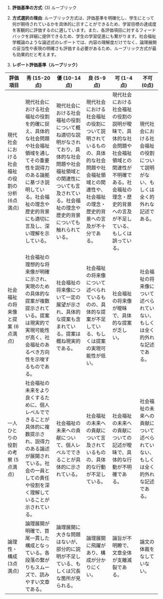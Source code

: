 1. **評価基準の方式**: (3) ルーブリック

2. **方式選択の理由**: ルーブリック方式は、評価基準を明確化し、学生にとって何が期待されているかを具体的に示すことができるため、学習目標の達成度を客観的に評価するのに適しています。また、各評価項目に対するフィードバックを詳細に提供できるため、学生の学習促進にも繋がります。社会福祉学概論のような論述式のレポートでは、内容の理解度だけでなく、論理展開の妥当性や表現の明確さも評価する必要があるため、ルーブリック方式が最も効果的だと考えます。

3. **レポート評価基準（ルーブリック）**

| 評価項目 | 秀 (15-20点) | 優 (10-14点) | 良 (5-9点) | 可 (1-4点) | 不可 (0点) |
|---|---|---|---|---|---|
| 現代社会における社会福祉の役割の分析 (6点満点) | 現代社会における社会福祉の役割を的確に捉え、具体的な社会問題や社会福祉領域を通してその重要性を説得力のある論拠に基づき説明している。社会福祉の理念や歴史的背景にも適切に言及し、深い理解を示している。 | 現代社会における社会福祉の役割について概ね適切な説明がなされており、具体的な社会問題や社会福祉領域との関連性についても言及されている。社会福祉の理念や歴史的背景についても触れられている。 | 現代社会における社会福祉の役割について説明されているものの、具体的な社会問題や社会福祉領域との関連性や、社会福祉の理念・歴史的背景への言及が不十分である。 | 現代社会における社会福祉の役割の説明が曖昧で、具体的な社会問題や社会福祉領域との関連性が不明確である。社会福祉の理念・歴史的背景への言及が不足している、もしくは誤っている。 | 現代社会における社会福祉の役割について説明がない、もしくは全く的外れな記述である。 |
| 社会福祉の将来像と提案 (6点満点) | 社会福祉の理想的な将来像が明確に示され、実現のための具体的な提案が複数提示されている。提案は現実的で実現可能性が高く、社会福祉のあるべき方向性を示唆するものである。 | 社会福祉の将来像について一定の展望が示され、具体的な提案も含まれている。提案は概ね現実的である。 | 社会福祉の将来像について述べられているものの、具体的な提案が不足している、もしくは提案の実現可能性が低い。 | 社会福祉の将来像が曖昧で、具体的な提案が乏しい。 | 社会福祉の将来像について述べられていない、もしくは全く的外れな記述である。 |
| 一人ひとりの役割の考察 (5点満点) | 社会福祉の未来をより良くするために、個人レベルでできることが具体的に複数提示され、説得力のある論述が展開されている。社会の一員としての責任や役割を深く理解していることが示されている。 | 社会福祉の未来への貢献について、個人レベルでできることが具体的に示されている。 | 社会福祉の未来への貢献について言及されているものの、具体的な行動が不足している。 | 社会福祉の未来への貢献についての記述が曖昧で、具体的な行動が不明確である。 | 社会福祉の未来への貢献について述べられていない、もしくは全く的外れな記述である。 |
| 論理性・構成 (3点満点) | 論理展開が明確で、首尾一貫した構成となっている。各段落の繋がりもスムーズで、読みやすい文章である。 | 論理展開に大きな問題はないが、部分的に説明が不足している、もしくは冗長な箇所が見られる。 | 論理展開に飛躍があり、構成が分かりにくい。 | 論旨が不明瞭で、文章全体が支離滅裂である。 | 論文の体裁をなしていない。 |
